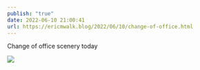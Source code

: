 ```yaml
---
publish: "true"
date: 2022-06-10 21:00:41
url: https://ericmwalk.blog/2022/06/10/change-of-office.html
---
```


Change of office scenery today


![](https://ericmwalk.blog/uploads/2022/e686b1bbb7.jpg)